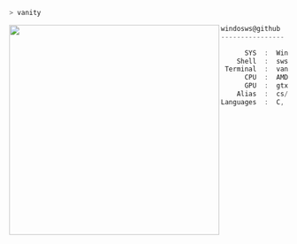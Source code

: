 ```zsh
> vanity
```

<img align="left" src="https://64.media.tumblr.com/b0e2ffee4e249b78d0f25d9b6fb0c686/tumblr_ns5kajg5FX1skn1oxo1_540.gif" width="380" /> 


```csharp
windosws@github
----------------

      SYS  :  Windows 11
    Shell  :  sws 
 Terminal  :  vani@admin
      CPU  :  AMD Ryzen 7 3700
      GPU  :  gtx 1660 super (S)
    Alias  :  cs/map
Languages  :  C, C++, C# [. . .]
```
